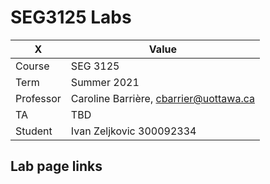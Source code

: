 # SEG3125 Labs

|X|Value|
|---|---|
|Course|SEG 3125|
|Term|Summer 2021|
|Professor|Caroline Barrière, cbarrier@uottawa.ca|
|TA|TBD|
|Student|Ivan Zeljkovic 300092334|

## Lab page links

